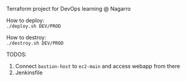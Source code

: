 Terraform project for DevOps learning @ Nagarro

How to deploy:  
`./deploy.sh DEV/PROD`

How to destroy:  
`./destroy.sh DEV/PROD`



TODOS:
1. Connect `bastion-host` to `ec2-main` and access webapp from there
2. Jenkinsfile
